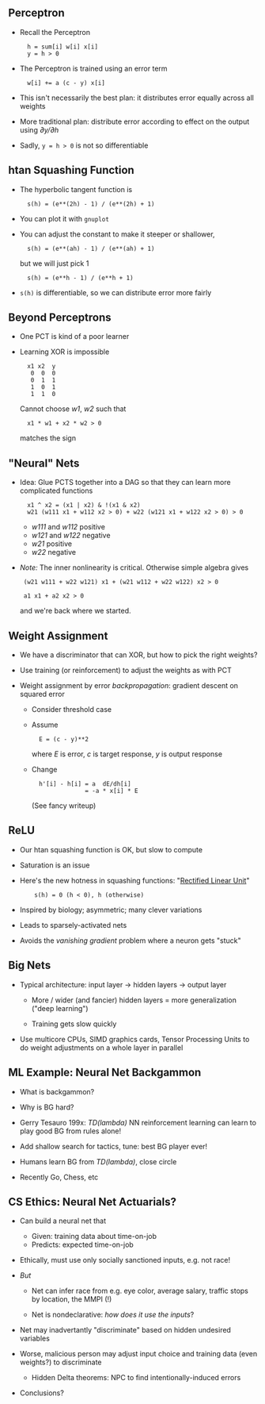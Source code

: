 ## Perceptron

* Recall the Perceptron

        h = sum[i] w[i] x[i]
        y = h > 0

* The Perceptron is trained using an error term

        w[i] += a (c - y) x[i]

* This isn't necessarily the best plan: it distributes
  error equally across all weights

* More traditional plan: distribute error according to
  effect on the output using *∂y/∂h*

* Sadly, `y = h > 0` is not so differentiable

## htan Squashing Function

* The hyperbolic tangent function is

        s(h) = (e**(2h) - 1) / (e**(2h) + 1)

* You can plot it with `gnuplot`

* You can adjust the constant to make it steeper or shallower,

        s(h) = (e**(ah) - 1) / (e**(ah) + 1)

  but we will just pick 1
  
        s(h) = (e**h - 1) / (e**h + 1)

* `s(h)` is differentiable, so we can distribute error more
  fairly

## Beyond Perceptrons

* One PCT is kind of a poor learner

* Learning XOR is impossible

        x1 x2  y
         0  0  0
         0  1  1
         1  0  1
         1  1  0

  Cannot choose *w1*, *w2* such that

        x1 * w1 + x2 * w2 > 0

  matches the sign

## "Neural" Nets

* Idea: Glue PCTS together into a DAG so that they can learn
  more complicated functions

        x1 ^ x2 = (x1 | x2) & !(x1 & x2)
        w21 (w111 x1 + w112 x2 > 0) + w22 (w121 x1 + w122 x2 > 0) > 0

  * *w111* and *w112* positive
  * *w121* and *w122* negative
  * *w21* positive
  * *w22* negative

* *Note:* The inner nonlinearity is critical. Otherwise
  simple algebra gives

       (w21 w111 + w22 w121) x1 + (w21 w112 + w22 w122) x2 > 0

       a1 x1 + a2 x2 > 0

  and we're back where we started.

## Weight Assignment

* We have a discriminator that can XOR, but how to
  pick the right weights?

* Use training (or reinforcement) to adjust the weights as with
  PCT

* Weight assignment by error *backpropagation*: gradient descent on
  squared error

    * Consider threshold case

    * Assume

            E = (c - y)**2

      where *E* is error, *c* is target response, *y* is
      output response

    * Change 

            h'[i] - h[i] = a  dE/dh[i]
                         = -a * x[i] * E

      (See fancy writeup)

## ReLU

* Our htan squashing function is OK, but slow to compute

* Saturation is an issue

* Here's the new hotness in squashing functions: "[Rectified
  Linear Unit](https://en.wikipedia.org/wiki/Rectifier_%28neural_networks%29)"

          s(h) = 0 (h < 0), h (otherwise)

* Inspired by biology; asymmetric; many clever variations

* Leads to sparsely-activated nets

* Avoids the *vanishing gradient* problem where a neuron
  gets "stuck"

## Big Nets

* Typical architecture: input layer → hidden layers → output layer

    * More / wider (and fancier) hidden layers = more
      generalization ("deep learning")

    * Training gets slow quickly

* Use multicore CPUs, SIMD graphics cards, Tensor Processing
  Units to do weight adjustments on a whole layer in parallel

## ML Example: Neural Net Backgammon

* What is backgammon?

* Why is BG hard?

* Gerry Tesauro 199x: *TD(lambda)* NN reinforcement learning
  can learn to play good BG from rules alone!

* Add shallow search for tactics, tune: best BG player ever!

* Humans learn BG from *TD(lambda)*, close circle

* Recently Go, Chess, etc

## CS Ethics: Neural Net Actuarials?

* Can build a neural net that

    * Given: training data about time-on-job
    * Predicts: expected time-on-job

* Ethically, must use only socially sanctioned inputs,
  e.g. not race!

* *But*

    * Net can infer race from e.g. eye color, average salary, traffic
      stops by location, the MMPI (!)

    * Net is nondeclarative: *how does it use the inputs*?

* Net may inadvertantly "discriminate" based on hidden
  undesired variables

* Worse, malicious person may adjust input choice and
  training data (even weights?) to discriminate

    * Hidden Delta theorems: NPC to find intentionally-induced
      errors

* Conclusions?
